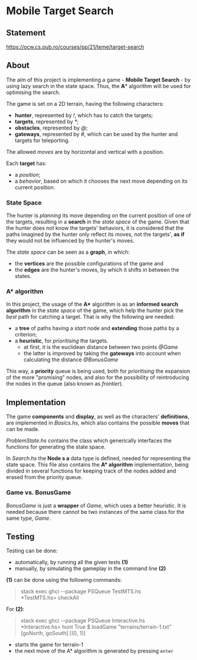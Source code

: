 # Mobile Target Search

## Statement

https://ocw.cs.pub.ro/courses/pp/21/teme/target-search

## About

The aim of this project is implementing a game - **Mobile Target Search** - by using lazy search in the state space. Thus, the **A*** algorithm will be used for optimising the search.

The game is set on a 2D terrain, having the following characters:

- **hunter**, represented by *!*, which has to catch the targets;
- **targets**, represented by *\**;
- **obstacles**, represented by *@*;
- **gateways**, represented by *#*, which can be used by the hunter and targets for teleporting.

The allowed *moves* are by horizontal and vertical with a position.

Each **target** has:

- a *position*;
- a *behavior*, based on which it chooses the next move depending on its current position.

### **State Space**

The hunter is *planning* its move depending on the current position of one of the targets, resulting in a **search** in the *state space* of the game. Given that the hunter does not know the targets' behaviors, it is considered that the paths imagined by the hunter only reflect its moves, not the targets', **as if** they would not be influenced by the hunter's moves.

The *state space* can be seen as a **graph**, in which:

- the **vertices** are the possible configurations of the game and
- the **edges** are the hunter's moves, by which it shifts in between the states.

### **A\* algorithm**

In this project, the usage of the **A\*** algorithm is as an **informed search algorithm** in the *state space* of the game, which help the hunter pick the *best* path for catching a target. That is why the following are needed:

- a **tree** of paths having a *start* node and **extending** those paths by a criterion;
- a **heuristic**, for *prioritising* the targets.
    - at first, it is the euclidean distance between two points *@Game*
    - the latter is improved by taking the **gateways** into account when calculating the distance *@BonusGame*

This way, a **priority** queue is being used, both for *prioritising* the expansion of the more "promising" nodes, and also for the possibility of reintroducing the nodes in the queue (also known as *frontier*).

## Implementation

The game **components** and **display**, as well as the characters' **definitions**, are implemented in *Basics.hs*, which also contains the possible **moves** that can be made.

*ProblemState.hs* contains the class which generically interfaces the functions for generating the state space.

In *Search.hs* the **Node s a** data type is defined, needed for representing the state space. This file also contains the **A\* algorithm** implementation, being divided in several functions for keeping track of the nodes added and erased from the priority queue.

### Game vs. BonusGame

*BonusGame* is just a **wrapper** of *Game*, which uses a better heuristic. It is needed because there cannot be two instances of the same class for the same type, *Game*.

## Testing

Testing can be done:

- automatically, by running all the given tests **(1)**
- manually, by simulating the gameplay in the command line **(2)**

**(1)** can be done using the following commands:

> stack exec ghci --package PSQueue TestMTS.hs\
> *TestMTS.hs> checkAll

For **(2)**:

> stack exec ghci --package PSQueue Interactive.hs\
> *Interactive.hs> hunt True $ loadGame "terrains/terrain-1.txt" [goNorth, goSouth] [(0, 1)]
- starts the game for terrain-1
- the next move of the A* algorithm is generated by pressing `enter`
